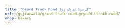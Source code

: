 ```yaml
---
title: "Grand Trunk Road گرینڈ ٹرنک روڈ"
url: /gujranwala/grand-trunk-road-gryndd-ttrnkh-rwdd/
shop: bakery
---
```

